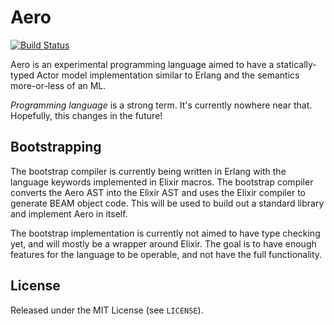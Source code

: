 # Aero

[![Build Status](https://travis-ci.org/bbridges/aero.svg?branch=master)](https://travis-ci.org/bbridges/aero)

Aero is an experimental programming language aimed to have a statically-typed
Actor model implementation similar to Erlang and the semantics more-or-less of
an ML.

*Programming language* is a strong term. It's currently nowhere near that.
Hopefully, this changes in the future!

## Bootstrapping

The bootstrap compiler is currently being written in Erlang with the language
keywords implemented in Elixir macros. The bootstrap compiler converts the
Aero AST into the Elixir AST and uses the Elixir compiler to generate
BEAM object code. This will be used to build out a standard library and
implement Aero in itself.

The bootstrap implementation is currently not aimed to have type checking yet,
and will mostly be a wrapper around Elixir. The goal is to have enough features
for the language to be operable, and not have the full functionality.

## License

Released under the MIT License (see `LICENSE`).

